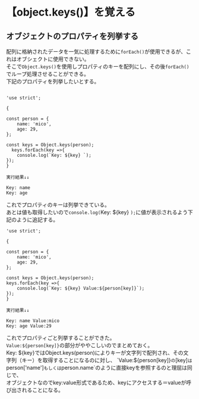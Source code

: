 # 【object.keys()】を覚える
## オブジェクトのプロパティを列挙する
配列に格納されたデータを一気に処理するために`forEach()`が使用できるが、これはオブシェクトに使用できない。  
そこで`Object.keys()`を使用しプロパティのキーを配列にし、その後`forEach()`でループ処理させることができる。  
下記のプロパティを列挙したいとする。  

```

'use strict';

{

const person = {
    name: 'mico', 
    age: 29,
};

const keys = Object.keys(person);
  keys.forEach(key =>{
    console.log(`Key: ${key} `);
});
}

実行結果↓↓

Key: name 
Key: age

```

これでプロパティのキーは列挙できている。  
あとは値も取得したいので`console.log(`Key: ${key} `);`に値が表示されるよう下記のように追記する。
```
'use strict';

{

const person = {
    name: 'mico', 
    age: 29,
};

const keys = Object.keys(person);
keys.forEach(key =>{
    console.log(`Key: ${key} Value:${person[key]}`);
});
}

実行結果↓↓

Key: name Value:mico
Key: age Value:29
```

これでプロパティごと列挙することができた。  
`Value:${person[key]}`の部分がややこしいのでまとめておく。  
Key: ${key}ではObject.keys(person)によりキーが文字列で配列され、その文字列（キー）を取得することになるのに対し、  
`Value:${person[key]}`の`[key]`は`person['name']`もしくは`person.name`のように直接keyを参照するのと理屈は同じで、  
オブジェクトなのでkey:value形式であるため、keyにアクセスする＝valueが呼び出されることになる。

